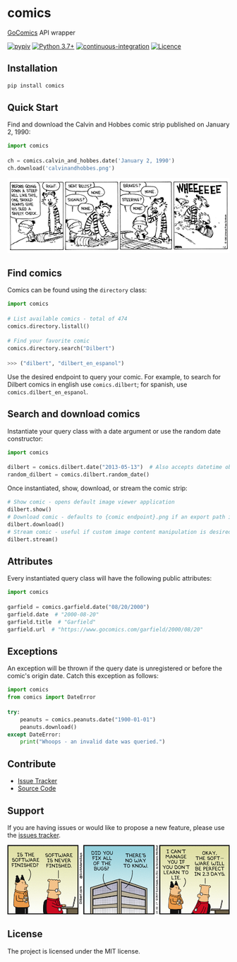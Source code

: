 # comics

[GoComics](https://www.gocomics.com/) API wrapper

[![pypiv](https://img.shields.io/pypi/v/comics.svg)](https://pypi.python.org/pypi/comics)
[![Python 3.7+](https://img.shields.io/badge/python-3.7+-blue.svg)](https://www.python.org/downloads/)
[![continuous-integration](https://github.com/irahorecka/jupyterblack/workflows/continuous-integration/badge.svg?branch=master)](https://github.com/irahorecka/comics/actions)
[![Licence](https://img.shields.io/badge/license-MIT-blue.svg)](https://raw.githubusercontent.com/irahorecka/jupyterblack/master/LICENSE)

## Installation

```bash
pip install comics
```

## Quick Start

Find and download the Calvin and Hobbes comic strip published on January 2, 1990:

```python
import comics

ch = comics.calvin_and_hobbes.date('January 2, 1990')
ch.download('calvinandhobbes.png')
```

<div align="center">
    <img src="docs/calvinandhobbes.png">
</div>

## Find comics

Comics can be found using the `directory` class:

```python
import comics

# List available comics - total of 474
comics.directory.listall()

# Find your favorite comic
comics.directory.search("Dilbert")

>>> ("dilbert", "dilbert_en_espanol")
```

Use the desired endpoint to query your comic. For example, to search for Dilbert comics in english use `comics.dilbert`; for spanish, use `comics.dilbert_en_espanol`.

## Search and download comics

Instantiate your query class with a date argument or use the random date constructor:

```python
import comics

dilbert = comics.dilbert.date("2013-05-13")  # Also accepts datetime object
random_dilbert = comics.dilbert.random_date()
```

Once instantiated, show, download, or stream the comic strip:

```python
# Show comic - opens default image viewer application
dilbert.show()
# Download comic - defaults to {comic endpoint}.png if an export path is not provided. E.g., a Dilbert comic strip will be exported as "dilbert.png" in the current working directory
dilbert.download()
# Stream comic - useful if custom image content manipulation is desired
dilbert.stream()
```

## Attributes

Every instantiated query class will have the following public attributes:

```python
import comics

garfield = comics.garfield.date("08/20/2000")
garfield.date  # "2000-08-20"
garfield.title  # "Garfield"
garfield.url  # "https://www.gocomics.com/garfield/2000/08/20"
```

## Exceptions

An exception will be thrown if the query date is unregistered or before the comic's origin date. Catch this exception as follows:

```python
import comics
from comics import DateError

try:
    peanuts = comics.peanuts.date("1900-01-01")
    peanuts.download()
except DateError:
    print("Whoops - an invalid date was queried.")
```

## Contribute

- [Issue Tracker](https://github.com/irahorecka/comics/issues)
- [Source Code](https://github.com/irahorecka/comics/tree/master/comics)

## Support

If you are having issues or would like to propose a new feature, please use the [issues tracker](https://github.com/irahorecka/comics/issues).

<div align="center">
    <img src="docs/dilbert.png">
</div>

## License

The project is licensed under the MIT license.
